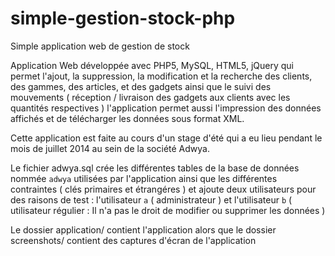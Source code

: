 # simple-gestion-stock-php
Simple application web de gestion de stock

Application Web développée avec PHP5, MySQL, HTML5, jQuery
qui permet l'ajout, la suppression, la modification et la recherche des clients, des gammes, des articles, et des gadgets
ainsi que le suivi des mouvements ( réception / livraison des gadgets aux clients avec les quantités respectives )
l'application permet aussi l'impression des données affichés et de télécharger les données sous format XML.

Cette application est faite au cours d'un stage d'été qui a eu lieu pendant le mois de juillet 2014 au sein de la société Adwya.

Le fichier adwya.sql crée les différentes tables de la base de données nommée `adwya` utilisées par l'application
ainsi que les différentes contraintes ( clés primaires et étrangéres ) et ajoute deux utilisateurs pour des raisons de test :
  l'utilisateur `a` ( administrateur ) et l'utilisateur `b` ( utilisateur régulier : Il n'a pas le droit de modifier ou supprimer les données )
  
Le dossier application/ contient l'application alors que le dossier screenshots/ contient des captures d'écran de l'application
